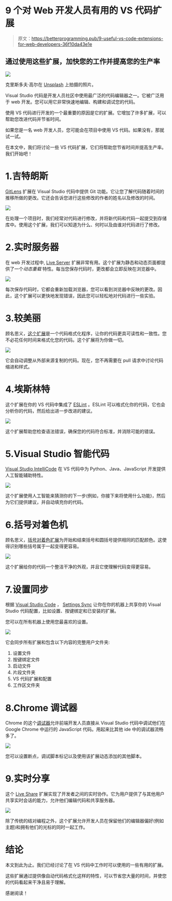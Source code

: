 # 9 个对 Web 开发人员有用的 VS 代码扩展

> 原文：<https://betterprogramming.pub/9-useful-vs-code-extensions-for-web-developers-36f10da43e1e>

## 通过使用这些扩展，加快您的工作并提高您的生产率

![](img/f96d783fff46a9337898be1fc0a83b75.png)

克里斯多夫·高尔在 [Unsplash](https://unsplash.com?utm_source=medium&utm_medium=referral) 上拍摄的照片。

Visual Studio 代码是开发人员社区中使用最广泛的代码编辑器之一。它被广泛用于 web 开发。您可以用它非常快速地编辑、构建和调试您的代码。

使用 VS 代码进行开发的一个最重要的原因是它的扩展。它增加了许多扩展，可以帮助您改进代码并节省时间。

如果您是一名 web 开发人员，您可能会在项目中使用 VS 代码。如果没有，那就试一试。

在本文中，我们将讨论一些 VS 代码扩展，它们将帮助您节省时间并提高生产率。我们开始吧！

# 1.吉特朗斯

[GitLens](https://marketplace.visualstudio.com/items?itemName=eamodio.gitlens) 扩展在 Visual Studio 代码中提供 Git 功能。它让您了解代码随着时间的推移所做的更改。它还会告诉您进行这些修改的作者的姓名以及修改的时间。

![](img/052064c8638c17107c07d597137668ed.png)

在处理一个项目时，我们经常对代码进行修改，并将新代码和代码一起提交到存储库中。使用这个扩展，我们可以知道为什么、何时以及由谁对代码进行了修改。

# 2.实时服务器

在 web 开发过程中, [Live Server](https://marketplace.visualstudio.com/items?itemName=ritwickdey.LiveServer) 扩展非常有用。这个扩展为静态和动态页面都提供了一个*动态重载* 特性。每当您保存代码时，更改都会立即反映在浏览器中。

![](img/53b7a8c826f16e05fefd786283bd3bc5.png)

每次保存代码时，它都会重新加载浏览器，您可以看到浏览器中反映的更改。因此，这个扩展可以更快地发现错误，因此您可以轻松地对代码进行一些实验。

# 3.较美丽

顾名思义，[这个扩展](https://marketplace.visualstudio.com/items?itemName=esbenp.prettier-vscode)是一个代码格式化程序，让你的代码更具可读性和一致性。您不必花任何时间来格式化您的代码。这个扩展将为你做一切。

![](img/7f932369f48d491cd26c8fe21afd097a.png)

它会自动调整从外部来源复制的代码。现在，您不再需要在 pull 请求中讨论代码缩进和样式。

# 4.埃斯林特

这个扩展在你的 VS 代码中集成了 [ESLint](https://eslint.org/) 。ESLint 可以格式化你的代码，它也会分析你的代码，然后给出进一步改进的建议。

![](img/4c71706b21f87a14b2dccde23f076677.png)

这个扩展帮助您检查语法错误，确保您的代码符合标准，并消除可能的错误。

# 5.Visual Studio 智能代码

[Visual Studio IntelliCode](https://marketplace.visualstudio.com/items?itemName=VisualStudioExptTeam.vscodeintellicode) 在 VS 代码中为 Python、Java、JavaScript 开发提供人工智能辅助特性。

![](img/6f3d8ef2d9e60001357250a2a3392b49.png)

这个扩展使用人工智能来猜测你的下一步(例如，你接下来将使用什么功能)，然后为它们提供建议，并自动填充你的代码。

# 6.括号对着色机

顾名思义，[括号对着色扩展](https://marketplace.visualstudio.com/items?itemName=CoenraadS.bracket-pair-colorizer)为开始和结束括号和圆括号提供相同的匹配颜色。这使得识别哪些括号属于一起变得更容易。

![](img/c178bbd970477ee2443c9810eaed6e3d.png)

这个扩展给你的代码一个整洁干净的外观，并且它使理解代码变得更容易。

# 7.设置同步

根据 [Visual Studio Code](https://code.visualstudio.com/docs/editor/settings-sync) ， [Settings Sync](https://marketplace.visualstudio.com/items?itemName=Shan.code-settings-sync) 让你在你的机器上共享你的 Visual Studio 代码配置，比如设置、按键绑定和已安装的扩展。

您可以在所有机器上使用您最喜欢的设置。

![](img/d93ef7659946a5879262679d8b4f0163.png)

它会同步所有扩展和包含以下内容的完整用户文件夹:

1.  设置文件
2.  按键绑定文件
3.  启动文件
4.  片段文件夹
5.  VS 代码扩展和配置
6.  工作区文件夹

# 8.Chrome 调试器

Chrome 的这个[调试器](https://marketplace.visualstudio.com/items?itemName=msjsdiag.debugger-for-chrome)允许前端开发人员直接从 Visual Studio 代码中调试他们在 Google Chrome 中运行的 JavaScript 代码。用起来比其他 ide 中的调试器流畅多了。

![](img/d569a44aebfeed69309c3c680211c925.png)

您可以设置断点，调试脚本标记以及使用该扩展动态添加的其他脚本。

# 9.实时分享

这个 [Live Share](https://marketplace.visualstudio.com/items?itemName=MS-vsliveshare.vsliveshare) 扩展实现了开发者之间的实时协作。它为用户提供了与其他用户共享实时会话的能力，允许他们编辑代码和共享服务器。

![](img/90f1735ae1e51a01d300a88d724a8713.png)

除了传统的结对编程之外，这个扩展允许开发人员在保留他们的编辑器偏好(例如主题)和拥有他们的光标的同时一起工作。

# 结论

本文到此为止。我们已经讨论了在 VS 代码中工作时可以使用的一些有用的扩展。

这些扩展通过提供像自动代码格式化这样的特性，可以节省您大量的时间，并使您的代码看起来干净且易于理解。

感谢阅读！